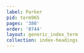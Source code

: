 ```yaml
---
label: Parker
pid: term965
pages: '380'
order: '0744'
layout: generic_index_term
collection: index-headings
---
```

